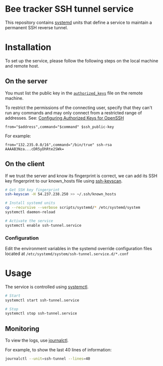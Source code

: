# Bee tracker SSH tunnel service

This repository contains [systemd](https://systemd.io/) units that define a service to maintain a permanent SSH
reverse tunnel.

# Installation

To set up the service, please follow the following steps on the local machine and remote host.

## On the server

You must list the public key in the [`authorized_keys`](https://www.ssh.com/academy/ssh/authorized-keys-file) file on
the remote machine.

To restrict the permissions of the connecting user, specify that they can't run any commands and may only connect from
a restricted range of addresses. See: [Configuring Authorized Keys for OpenSSH](https://www.ssh.com/academy/ssh/authorized-keys-openssh)

```
from="$address",command="$command" $ssh_public-key
```

For example:

```
from="132.235.0.0/16",command="/bin/true" ssh-rsa AAAAB3Nza...cDR5yDhRte2SWk=
```

## On the client

If we trust the server and know its fingerprint is correct, we can add its SSH key fingerprint to our known_hosts file
using [ssh-keyscan](https://manpages.debian.org/bookworm/openssh-client/ssh-keyscan.1.en.html).

```bash
# Get SSH key fingerprint
ssh-keyscan -H 54.237.238.250 >> ~/.ssh/known_hosts

# Install systemd units
cp --recursive --verbose scripts/systemd/* /etc/systemd/system
systemctl daemon-reload

# Activate the service
systemctl enable ssh-tunnel.service
```

### Configuration

Edit the environment variables in the systemd override configuration files
located at `/etc/systemd/system/ssh-tunnel.service.d/*.conf`

# Usage

The service is controlled using [systemctl](https://www.freedesktop.org/software/systemd/man/latest/systemctl.html#).

```bash
# Start
systemctl start ssh-tunnel.service

# Stop
systemctl stop ssh-tunnel.service
```

## Monitoring

To view the logs, use [journalctl](https://www.freedesktop.org/software/systemd/man/latest/journalctl.html).

For example, to show the last 40 lines of information: 

```bash
journalctl --unit=ssh-tunnel --lines=40
```
